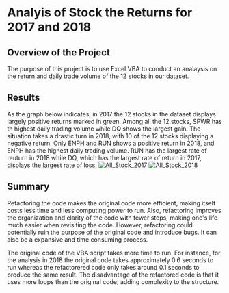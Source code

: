 # Analyis of Stock the Returns for 2017 and 2018
## Overview of the Project
The purpose of this project is to use Excel VBA to conduct an analaysis on the return and daily trade volume of the 12 stocks in our dataset. 

## Results
As the graph below indicates, in 2017 the 12 stocks in the dataset displays largely positive returns marked in green. Among all the 12 stocks, SPWR has th highest daily trading volume while DQ shows the largest gain. The situation takes a drastic turn in 2018, with 10 of the 12 stocks displaying a negative return. Only ENPH and RUN shows a positive return in 2018, and ENPH has the highest daily trading volume. RUN has the largest rate of reuturn in 2018 while DQ, which has the largest rate of return in 2017, displays the largest rate of loss.
![All_Stock_2017](https://user-images.githubusercontent.com/74267597/101285285-57b33200-37b2-11eb-8cc5-521cbaa8393d.PNG)
![All_Stock_2018](https://user-images.githubusercontent.com/74267597/101285368-c4c6c780-37b2-11eb-9d6c-ff4135fb2bce.PNG)

## Summary
Refactoring the code makes the original code more efficient, making itself costs less time and less computing power to run. Also, refactoring improves the organization and clarity of the code with fewer steps, making one's life much easier when revisiting the code. However, refactoring could potentially ruin the purpose of the original code and introduce bugs. It can also be a expansive and time consuming process. 

The original code of the VBA script takes more time to run. For instance, for the analysis in 2018 the original code takes approximately 0.6 seconds to run whereas the refactorered code only takes around 0.1 seconds to produce the same result. The disadvantage of the refactored code is that it uses more loops than the original code, adding complexity to the structure.
